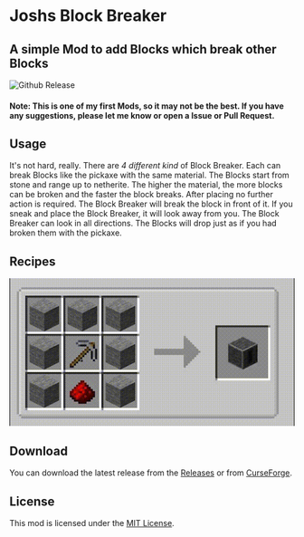 # Joshs Block Breaker
## A simple Mod to add Blocks which break other Blocks

![Github Release](https://img.shields.io/github/v/release/JoshiCodes/BlockBreakerMod?include_prereleases)

#### Note: This is one of my first Mods, so it may not be the best. If you have any suggestions, please let me know or open a Issue or Pull Request.

## Usage
It's not hard, really. There are *4 different kind* of Block Breaker. Each can break Blocks like the pickaxe with the same material.
The Blocks start from stone and range up to netherite. The higher the material, the more blocks can be broken and the faster the block breaks.
After placing no further action is required. The Block Breaker will break the block in front of it.
If you sneak and place the Block Breaker, it will look away from you. The Block Breaker can look in all directions.
The Blocks will drop just as if you had broken them with the pickaxe.

## Recipes
<img alt="crafting.gif" src="https://github.com/JoshiCodes/BlockBreakerMod/blob/master/assets/crafting.gif?raw=true">

## Download
You can download the latest release from the [Releases](https://github.com/JoshiCodes/BlockBreakerMod/releases) or from [CurseForge]().

## License
This mod is licensed under the [MIT License](https://github.com/JoshiCodes/BlockBreakerMod/blob/master/LICENSE).
